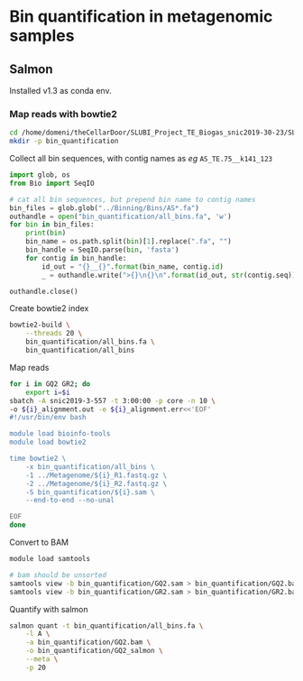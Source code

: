 # Bin quantification in metagenomic samples

## Salmon

Installed v1.3 as conda env.

### Map reads with bowtie2

```bash
cd /home/domeni/theCellarDoor/SLUBI_Project_TE_Biogas_snic2019-30-23/SLUBI_analyses
mkdir -p bin_quantification
```

Collect all bin sequences, with contig names as _eg_ `AS_TE.75__k141_123`

```python
import glob, os
from Bio import SeqIO

# cat all bin sequences, but prepend bin name to contig names
bin_files = glob.glob("../Binning/Bins/AS*.fa")
outhandle = open("bin_quantification/all_bins.fa", 'w')
for bin in bin_files:
    print(bin)
    bin_name = os.path.split(bin)[1].replace(".fa", "")
    bin_handle = SeqIO.parse(bin, 'fasta')
    for contig in bin_handle:
        id_out = "{}__{}".format(bin_name, contig.id)
        _ = outhandle.write(">{}\n{}\n".format(id_out, str(contig.seq)))

outhandle.close()
```

Create bowtie2 index

```bash
bowtie2-build \
    --threads 20 \
    bin_quantification/all_bins.fa \
    bin_quantification/all_bins
```

Map reads

```bash
for i in GQ2 GR2; do
    export i=$i
sbatch -A snic2019-3-557 -t 3:00:00 -p core -n 10 \
-o ${i}_alignment.out -e ${i}_alignment.err<<'EOF'
#!/usr/bin/env bash

module load bioinfo-tools
module load bowtie2

time bowtie2 \
    -x bin_quantification/all_bins \
    -1 ../Metagenome/${i}_R1.fastq.gz \
    -2 ../Metagenome/${i}_R2.fastq.gz \
    -S bin_quantification/${i}.sam \
    --end-to-end --no-unal

EOF
done
```

Convert to BAM

```bash
module load samtools

# bam should be unsorted
samtools view -b bin_quantification/GQ2.sam > bin_quantification/GQ2.bam
samtools view -b bin_quantification/GR2.sam > bin_quantification/GR2.bam
```

Quantify with salmon

```bash
salmon quant -t bin_quantification/all_bins.fa \
    -l A \
    -a bin_quantification/GQ2.bam \
    -o bin_quantification/GQ2_salmon \
    --meta \
    -p 20
```
